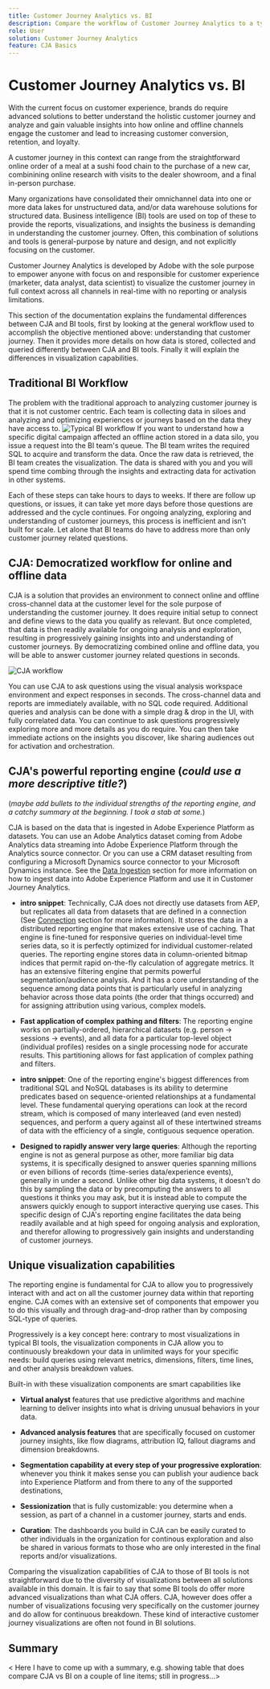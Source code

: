 ```yaml
---
title: Customer Journey Analytics vs. BI
description: Compare the workflow of Customer Journey Analytics to a typical BI workflow
role: User
solution: Customer Journey Analytics
feature: CJA Basics
---
```


# Customer Journey Analytics vs. BI

With the current focus on customer experience, brands do require advanced solutions to better understand the holistic customer journey and analyze and gain valuable insights into how online and offline channels engage the customer and lead to increasing customer conversion, retention, and loyalty.

A customer journey in this context can range from the straightforward online order of a meal at a sushi food chain to the purchase of a new car, combinining online research with visits to the dealer showroom, and a final in-person purchase.

Many organizations have consolidated their omnichannel data into one or more data lakes for unstructured data, and/or data warehouse solutions for structured data. Business intelligence (BI) tools are used on top of these to provide the reports, visualizations, and insights the business is demanding in understanding the customer journey. Often, this combination of solutions and tools is general-purpose by nature and design, and not explicitly focusing on the customer. 

Customer Journey Analytics is  developed by Adobe with the sole purpose to empower anyone with focus on and responsible for customer experience (marketer, data analyst, data scientist) to visualize the customer journey in full context across all channels in real-time with no reporting or analysis limitations. 

This section of the documentation explains the fundamental differences between CJA and BI tools, first by looking at the general workflow used to accomplish the objective mentioned above: understanding that customer journey. Then it provides more details on how data is stored, collected and queried differently between CJA and BI tools. Finally it will explain the differences in visualization capabilities.

## Traditional BI Workflow

The problem with the traditional approach to analyzing customer journey is that it is not customer centric. Each team is collecting data in siloes and analyzing and optimizing experiences or journeys based on the data they have access to. 
![Typical BI workflow](./assets/biworkflow.png)
If you want to understand how a specific digital campaign affected an offline action stored in a data silo, you issue a request into the BI team's queue. The BI team writes the required SQL to acquire and transform the data. Once the raw data is retrieved, the BI team creates the visualization. The data is shared with you and you will spend time combing through the insights and extracting data for activation in other systems. 

Each of these steps can take hours to days to weeks. If there are follow up questions, or issues, it can take yet more days before those questions are addressed and the cycle continues.
For ongoing analyzing, exploring and understanding of customer journeys, this process is inefficient and isn't built for scale. Let alone that BI teams do have to address more than only customer journey related questions.

## CJA: Democratized workflow for online and offline data

CJA is a solution that provides an environment to connect online and offline cross-channel data at the customer level for the sole purpose of understanding the customer journey. It does require initial setup to connect and define views to the data you qualify as relevant. But once completed, that data is then readily available for ongoing analysis and exploration, resulting in progressively gaining insights into and understanding of customer journeys. By democratizing combined online and offline data, you will be able to answer customer journey related questions in seconds.

![CJA workflow](./assets/cjaworkflow.png)

You can use CJA to ask questions using the visual analysis workspace environment and expect responses in seconds. The cross-channel data and reports are immediately available, with no SQL code required. Additional queries and analysis can be done with a simple drag & drop in the UI, with fully correlated data. You can continue to ask questions progressively exploring more and more details as you do require. You can then take immediate actions on the insights you discover, like sharing audiences out for activation and orchestration.

## CJA's powerful reporting engine (*could use a more descriptive title?*)

(*maybe add bullets to the individual strengths of the reporting engine, and a catchy summary at the beginning. I took a stab at some.*)

CJA is based on the data that is ingested in Adobe Experience Platform as datasets. You can use an Adobe Analytics dataset coming from Adobe Analytics data streaming into Adobe Experience Platform through the Analytics source connector. Or you can use a CRM dataset resulting from configuring a Microsoft Dynamics source connector to your Microsoft Dynamics instance. See the [Data Ingestion](../data-ingestion/data-ingestion.md) section for more information on how to ingest data into Adobe Experience Platform and use it in Customer Journey Analytics.

* **intro snippet**: Technically, CJA does not directly use datasets from AEP, but replicates all data from datasets that are defined in a connection (See [Connection](../connections/overview.md) section for more information). It stores the data in a distributed reporting engine that makes extensive use of caching. That engine is fine-tuned for responsive queries on individual-level time series data, so it is perfectly optimized for individual customer-related queries. The reporting engine stores data in column-oriented bitmap indices that permit rapid on-the-fly calculation of aggregate metrics. It has an extensive filtering engine that permits powerful segmentation/audience analysis. And it has a core understanding of the sequence among data points that is particularly useful in analyzing behavior across those data points (the order that things occurred) and for assigning attribution using various, complex models.

* **Fast application of complex pathing and filters**: The reporting engine works on partially-ordered, hierarchical datasets (e.g. person -> sessions -> events), and all data for a particular top-level object (individual profiles) resides on a single processing node for accurate results. This partitioning allows for fast application of complex pathing and filters.

* **intro snippet**: One of the reporting engine's biggest differences from traditional SQL and NoSQL databases is its ability to determine predicates based on sequence-oriented relationships at a fundamental level. These fundamental querying operations can look at the record stream, which is composed of many interleaved (and even nested) sequences, and perform a query against all of these intertwined streams of data with the efficiency of a single, contiguous sequence operation. 

* **Designed to rapidly answer very large queries**: Although the reporting engine is not as general purpose as other, more familiar big data systems, it is specifically designed to answer queries spanning millions or even billions of records (time-series data/experience events), generally in under a second. Unlike other big data systems, it doesn't do this by sampling the data or by precomputing the answers to all questions it thinks you may ask, but it is instead able to compute the answers quickly enough to support interactive querying use cases. This specific design of CJA's reporting engine facilitates the data being readily available and at high speed for ongoing analysis and exploration, and therefor allowing to progressively gain insights and understanding of customer journeys.

## Unique visualization capabilities

The reporting engine is fundamental for CJA to allow you to progressively interact with and act on all the customer journey data within that reporting engine. CJA comes with an extensive set of components that empower you to do this visually and through drag-and-drop rather than by composing SQL-type of queries. 

Progressively is a key concept here: contrary to most visualizations in typical BI tools, the visualization components in CJA allow you to continuously breakdown your data in unlimited ways for your specific needs: build queries using relevant metrics, dimensions, filters, time lines, and other analysis breakdown values. 

Built-in with these visualization components are smart capabilities like 

* **Virtual analyst** features that use predictive algorithms and machine learning to deliver insights into what is driving unusual behaviors in your data.

* **Advanced analysis features** that are specifically focused on customer journey insights, like flow diagrams, attribution IQ, fallout diagrams and dimension breakdowns.

* **Segmentation capability at every step of your progressive exploration**: whenever you think it makes sense you can publish your audience back into Experience Platform and from there to any of the supported destinations, 

* **Sessionization** that is fully customizable: you determine when a session, as part of a channel in a customer journey, starts and ends.

* **Curation**: The dashboards you build in CJA can be easily curated to other individuals in the organization for continous exploration and also be shared in various formats to those who are only interested in the final reports and/or visualizations.

Comparing the visualization capabilities of CJA to those of BI tools is not straightforward due to the diversity of visualizations between all solutions available in this domain. It is fair to say that some BI tools do offer more advanced visualizations than what CJA offers. CJA, however does offer a number of visualizations focusing very specifically on the customer journey and do allow for continuous breakdown. These kind of interactive customer journey visualizations are often not found in BI solutions.

## Summary

< Here I have to come up with a summary, e.g. showing table that does compare CJA vs BI on a couple of line items; still in progress...>
